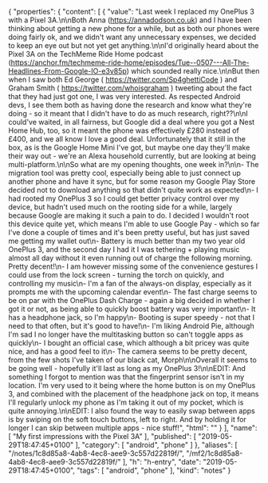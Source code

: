 {
  "properties": {
    "content": [
      {
        "value": "Last week I replaced my OnePlus 3 with a Pixel 3A.\n\nBoth Anna (https://annadodson.co.uk) and I have been thinking about getting a new phone for a while, but as both our phones were doing fairly ok, and we didn't want any unnecessary expenses, we decided to keep an eye out but not yet get anything.\n\nI'd originally heard about the Pixel 3A on the TechMeme Ride Home podcast (https://anchor.fm/techmeme-ride-home/episodes/Tue--0507---All-The-Headlines-From-Google-IO-e3v85p) which sounded really nice.\n\nBut then when I saw both Ed George ( https://twitter.com/Sp4ghettiCode ) and Graham Smith ( https://twitter.com/whoisgraham ) tweeting about the fact that they had just got one, I was very interested. As respected Android devs, I see them both as having done the research and know what they're doing - so it meant that I didn't have to do as much research, right??\n\nI could've waited, in all fairness, but Google did a deal where you got a Nest Home Hub, too, so it meant the phone was effectively £280 instead of £400, and we all know I love a good deal. Unfortunately that it still in the box, as is the Google Home Mini I've got, but maybe one day they'll make their way out - we're an Alexa household currently, but are looking at being multi-platform.\n\nSo what are my opening thoughts, one week in?\n\n- The migration tool was pretty cool, especially being able to just connect up another phone and have it sync, but for some reason my Google Play Store decided not to download anything so that didn't quite work as expected\n- I had rooted my OnePlus 3 so I could get better privacy control over my device, but hadn't used much on the rooting side for a while, largely because Google are making it such a pain to do. I decided I wouldn't root this device quite yet, which means I'm able to use Google Pay - which so far I've done a couple of times and it's been pretty useful, but has just saved me getting my wallet out\n- Battery is much better than my two year old OnePlus 3, and the second day I had it I was tethering + playing music almost all day without it even running out of charge the following morning. Pretty decent!\n- I am however missing some of the convenience gestures I could use from the lock screen - turning the torch on quickly, and controlling my music\n- I'm a fan of the always-on display, especially as it prompts me with the upcoming calendar event\n- The fast charge seems to be on par with the OnePlus Dash Charge - again a big decided in whether I got it or not, as being able to quickly boost battery was very important\n- It has a headphone jack, so I'm happy\n- Booting is super speedy - not that I need to that often, but it's good to have!\n- I'm liking Android Pie, although I'm sad I no longer have the multitasking button so can't toggle apps as quickly\n- I bought an official case, which although a bit pricey was quite nice, and has a good feel to it\n- The camera seems to be pretty decent, from the few shots I've taken of our black cat, Morph\n\nOverall it seems to be going well - hopefully it'll last as long as my OnePlus 3!\n\nEDIT: And something I forgot to mention was that the fingerprint sensor isn't in my location. I'm very used to it being where the home button is on my OnePlus 3, and combined with the placement of the headphone jack on top, it means I'll regularly unlock my phone as I'm taking it out of my pocket, which is quite annoying.\n\nEDIT: I also found the way to easily swap between apps is by swiping on the soft touch buttons, left to right. And by holding it for longer I can skip between multiple apps - nice stuff!",
        "html": ""
      }
    ],
    "name": [
      "My first impressions with the Pixel 3A"
    ],
    "published": [
      "2019-05-29T18:47:45+0100"
    ],
    "category": [
      "android",
      "phone"
    ]
  },
  "aliases": [
    "/notes/1c8d85a8-4ab8-4ec8-aee9-3c557d22819f/",
    "/mf2/1c8d85a8-4ab8-4ec8-aee9-3c557d22819f/"
  ],
  "h": "h-entry",
  "date": "2019-05-29T18:47:45+0100",
  "tags": [
    "android",
    "phone"
  ],
  "kind": "notes"
}
